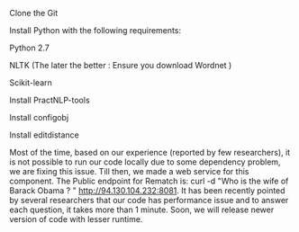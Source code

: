Clone the Git

Install Python with the following requirements:

 Python 2.7
  
 NLTK (The later the better : Ensure you download Wordnet )
  
  Scikit-learn

Install PractNLP-tools

Install configobj

Install editdistance

Most of the time, based on our experience (reported by few researchers), it is not possible to run our code locally due to some dependency problem, we are fixing this issue. Till then, we made a web service for this component. The Public endpoint for Rematch is: curl -d "Who is the wife of Barack Obama ? " http://94.130.104.232:8081. 
It has been recently pointed by several researchers that our code has performance issue and to answer each question, it takes more than 1 minute. Soon, we will release newer version of code with lesser runtime. 
